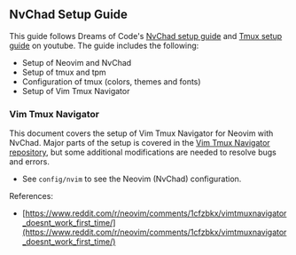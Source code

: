 ## NvChad Setup Guide

This guide follows Dreams of Code's [NvChad setup guide](https://www.youtube.com/watch?v=Mtgo-nP_r8Y) 
and [Tmux setup guide](https://www.youtube.com/watch?v=DzNmUNvnB04) on youtube. 
The guide includes the following:
- Setup of Neovim and NvChad
- Setup of tmux and tpm
- Configuration of tmux (colors, themes and fonts)
- Setup of Vim Tmux Navigator

### Vim Tmux Navigator

This document covers the setup of Vim Tmux Navigator for Neovim with NvChad. 
Major parts of the setup is covered in the [Vim Tmux Navigator repository](https://github.com/christoomey/vim-tmux-navigator), 
but some additional modifications are needed to resolve bugs and errors.

- See `config/nvim` to see the Neovim (NvChad) configuration.

References:
- [https://www.reddit.com/r/neovim/comments/1cfzbkx/vimtmuxnavigator_doesnt_work_first_time/](https://www.reddit.com/r/neovim/comments/1cfzbkx/vimtmuxnavigator_doesnt_work_first_time/)
